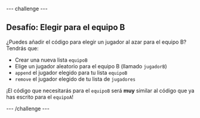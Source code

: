 --- challenge ---

## Desafío: Elegir para el equipo B

¿Puedes añadir el código para elegir un jugador al azar para el equipo B? Tendrás que:

+ Crear una nueva lista `equipoB`
+ Elige un jugador aleatorio para el equipo B (llamado `jugadorB`)
+ `append` el jugador elegido para tu lista `equipoB`
+ `remove` el jugador elegido de tu lista de `jugadores`

¡El código que necesitarás para el `equipoB` será **muy** similar al código que ya has escrito para el `equipoA`!

--- /challenge ---